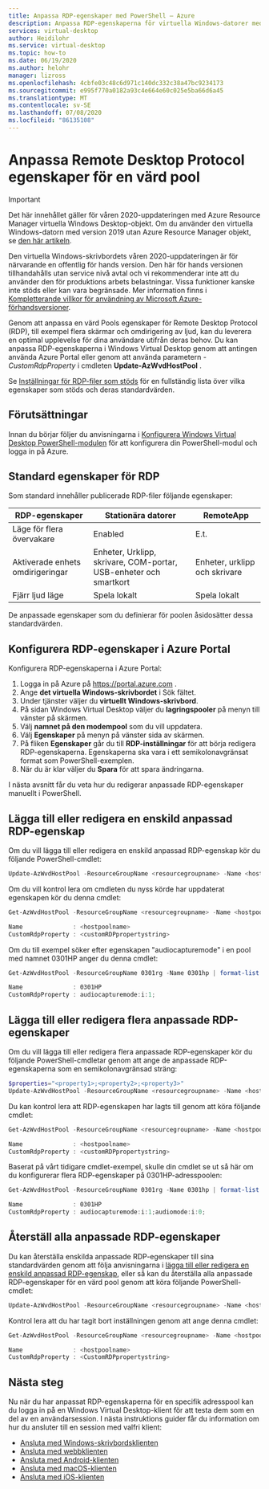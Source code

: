 ```yaml
---
title: Anpassa RDP-egenskaper med PowerShell – Azure
description: Anpassa RDP-egenskaperna för virtuella Windows-datorer med PowerShell-cmdletar.
services: virtual-desktop
author: Heidilohr
ms.service: virtual-desktop
ms.topic: how-to
ms.date: 06/19/2020
ms.author: helohr
manager: lizross
ms.openlocfilehash: 4cbfe03c48c6d971c140dc332c38a47bc9234173
ms.sourcegitcommit: e995f770a0182a93c4e664e60c025e5ba66d6a45
ms.translationtype: MT
ms.contentlocale: sv-SE
ms.lasthandoff: 07/08/2020
ms.locfileid: "86135108"
---
```

# <a name="customize-remote-desktop-protocol-properties-for-a-host-pool"></a>Anpassa Remote Desktop Protocol egenskaper för en värd pool

>[!IMPORTANT]
>Det här innehållet gäller för våren 2020-uppdateringen med Azure Resource Manager virtuella Windows Desktop-objekt. Om du använder den virtuella Windows-datorn med version 2019 utan Azure Resource Manager objekt, se [den här artikeln](./virtual-desktop-fall-2019/customize-rdp-properties-2019.md).
>
> Den virtuella Windows-skrivbordets våren 2020-uppdateringen är för närvarande en offentlig för hands version. Den här för hands versionen tillhandahålls utan service nivå avtal och vi rekommenderar inte att du använder den för produktions arbets belastningar. Vissa funktioner kanske inte stöds eller kan vara begränsade.
> Mer information finns i [Kompletterande villkor för användning av Microsoft Azure-förhandsversioner](https://azure.microsoft.com/support/legal/preview-supplemental-terms/).

Genom att anpassa en värd Pools egenskaper för Remote Desktop Protocol (RDP), till exempel flera skärmar och omdirigering av ljud, kan du leverera en optimal upplevelse för dina användare utifrån deras behov. Du kan anpassa RDP-egenskaperna i Windows Virtual Desktop genom att antingen använda Azure Portal eller genom att använda parametern *-CustomRdpProperty* i cmdleten **Update-AzWvdHostPool** .

Se [Inställningar för RDP-filer som stöds](https://docs.microsoft.com/windows-server/remote/remote-desktop-services/clients/rdp-files?context=/azure/virtual-desktop/context/context) för en fullständig lista över vilka egenskaper som stöds och deras standardvärden.

## <a name="prerequisites"></a>Förutsättningar

Innan du börjar följer du anvisningarna i [Konfigurera Windows Virtual Desktop PowerShell-modulen](powershell-module.md) för att konfigurera din PowerShell-modul och logga in på Azure.

## <a name="default-rdp-properties"></a>Standard egenskaper för RDP

Som standard innehåller publicerade RDP-filer följande egenskaper:

|RDP-egenskaper | Stationära datorer | RemoteApp |
|---|---| --- |
| Läge för flera övervakare | Enabled | E.t. |
| Aktiverade enhets omdirigeringar | Enheter, Urklipp, skrivare, COM-portar, USB-enheter och smartkort| Enheter, urklipp och skrivare |
| Fjärr ljud läge | Spela lokalt | Spela lokalt |

De anpassade egenskaper som du definierar för poolen åsidosätter dessa standardvärden.

## <a name="configure-rdp-properties-in-the-azure-portal"></a>Konfigurera RDP-egenskaper i Azure Portal

Konfigurera RDP-egenskaperna i Azure Portal:

1. Logga in på Azure på <https://portal.azure.com> .
2. Ange **det virtuella Windows-skrivbordet** i Sök fältet.
3. Under tjänster väljer du **virtuellt Windows-skrivbord**.
4. På sidan Windows Virtual Desktop väljer du **lagringspooler** på menyn till vänster på skärmen.
5. Välj **namnet på den modempool** som du vill uppdatera.
6. Välj **Egenskaper** på menyn på vänster sida av skärmen.
7. På fliken **Egenskaper** går du till **RDP-inställningar** för att börja redigera RDP-egenskaperna. Egenskaperna ska vara i ett semikolonavgränsat format som PowerShell-exemplen.
8. När du är klar väljer du **Spara** för att spara ändringarna.

I nästa avsnitt får du veta hur du redigerar anpassade RDP-egenskaper manuellt i PowerShell.

## <a name="add-or-edit-a-single-custom-rdp-property"></a>Lägga till eller redigera en enskild anpassad RDP-egenskap

Om du vill lägga till eller redigera en enskild anpassad RDP-egenskap kör du följande PowerShell-cmdlet:

```powershell
Update-AzWvdHostPool -ResourceGroupName <resourcegroupname> -Name <hostpoolname> -CustomRdpProperty <property>
```

Om du vill kontrol lera om cmdleten du nyss körde har uppdaterat egenskapen kör du denna cmdlet:

```powershell
Get-AzWvdHostPool -ResourceGroupName <resourcegroupname> -Name <hostpoolname> | format-list Name, CustomRdpProperty

Name              : <hostpoolname>
CustomRdpProperty : <customRDPpropertystring>
```

Om du till exempel söker efter egenskapen "audiocapturemode" i en pool med namnet 0301HP anger du denna cmdlet:

```powershell
Get-AzWvdHostPool -ResourceGroupName 0301rg -Name 0301hp | format-list Name, CustomRdpProperty

Name              : 0301HP
CustomRdpProperty : audiocapturemode:i:1;
```

## <a name="add-or-edit-multiple-custom-rdp-properties"></a>Lägga till eller redigera flera anpassade RDP-egenskaper

Om du vill lägga till eller redigera flera anpassade RDP-egenskaper kör du följande PowerShell-cmdletar genom att ange de anpassade RDP-egenskaperna som en semikolonavgränsad sträng:

```powershell
$properties="<property1>;<property2>;<property3>"
Update-AzWvdHostPool -ResourceGroupName <resourcegroupname> -Name <hostpoolname> -CustomRdpProperty $properties
```

Du kan kontrol lera att RDP-egenskapen har lagts till genom att köra följande cmdlet:

```powershell
Get-AzWvdHostPool -ResourceGroupName <resourcegroupname> -Name <hostpoolname> | format-list Name, CustomRdpProperty

Name              : <hostpoolname>
CustomRdpProperty : <customRDPpropertystring>
```

Baserat på vårt tidigare cmdlet-exempel, skulle din cmdlet se ut så här om du konfigurerar flera RDP-egenskaper på 0301HP-adresspoolen:

```powershell
Get-AzWvdHostPool -ResourceGroupName 0301rg -Name 0301hp | format-list Name, CustomRdpProperty

Name              : 0301HP
CustomRdpProperty : audiocapturemode:i:1;audiomode:i:0;
```

## <a name="reset-all-custom-rdp-properties"></a>Återställ alla anpassade RDP-egenskaper

Du kan återställa enskilda anpassade RDP-egenskaper till sina standardvärden genom att följa anvisningarna i [lägga till eller redigera en enskild anpassad RDP-egenskap](#add-or-edit-a-single-custom-rdp-property), eller så kan du återställa alla anpassade RDP-egenskaper för en värd pool genom att köra följande PowerShell-cmdlet:

```powershell
Update-AzWvdHostPool -ResourceGroupName <resourcegroupname> -Name <hostpoolname> -CustomRdpProperty ""
```

Kontrol lera att du har tagit bort inställningen genom att ange denna cmdlet:

```powershell
Get-AzWvdHostPool -ResourceGroupName <resourcegroupname> -Name <hostpoolname> | format-list Name, CustomRdpProperty

Name              : <hostpoolname>
CustomRdpProperty : <CustomRDPpropertystring>
```

## <a name="next-steps"></a>Nästa steg

Nu när du har anpassat RDP-egenskaperna för en specifik adresspool kan du logga in på en Windows Virtual Desktop-klient för att testa dem som en del av en användarsession. I nästa instruktions guider får du information om hur du ansluter till en session med valfri klient:

- [Ansluta med Windows-skrivbordsklienten](connect-windows-7-and-10.md)
- [Ansluta med webbklienten](connect-web.md)
- [Ansluta med Android-klienten](connect-android.md)
- [Ansluta med macOS-klienten](connect-macos.md)
- [Ansluta med iOS-klienten](connect-ios.md)
